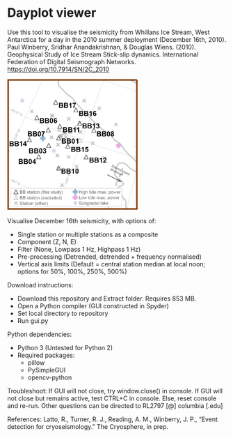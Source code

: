 # Dayplot viewer

Use this tool to visualise the seismicity from Whillans Ice Stream, West Antarctica for a day in the 2010 summer deployment (December 16th, 2010).
Paul Winberry, Sridhar Anandakrishnan, & Douglas Wiens. (2010). Geophysical Study of Ice Stream Stick-slip dynamics. International Federation of Digital Seismograph Networks. https://doi.org/10.7914/SN/2C_2010

<img src="https://github.com/beccalatto/WIS_DEC16_GUI/blob/main/images/BB_RESET.png" width="300" height="300">

Visualise December 16th seismicity, with options of:
- Single station or multiple stations as a composite
- Component (Z, N, E)
- Filter (None, Lowpass 1 Hz, Highpass 1 Hz)
- Pre-processing (Detrended, detrended + frequency normalised)
- Vertical axis limits (Default = central station median at local noon; options for 50%, 100%, 250%, 500%)

Download instructions:
- Download this repository and Extract folder. Requires 853 MB.
- Open a Python compiler (GUI constructed in Spyder)
- Set local directory to repository
- Run gui.py

Python dependencies:
- Python 3 (Untested for Python 2)
- Required packages:
  - pillow
  - PySimpleGUI
  - opencv-python

Troubleshoot:
If GUI will not close, try window.close() in console. 
If GUI will not close but remains active, test CTRL+C in console. Else, reset console and re-run.
Other questions can be directed to RL2797 [@] columbia [.edu]

References:
Latto, R., Turner, R. J., Reading, A. M., Winberry, J. P., “Event detection for cryoseismology.” The Cryosphere, in prep.
